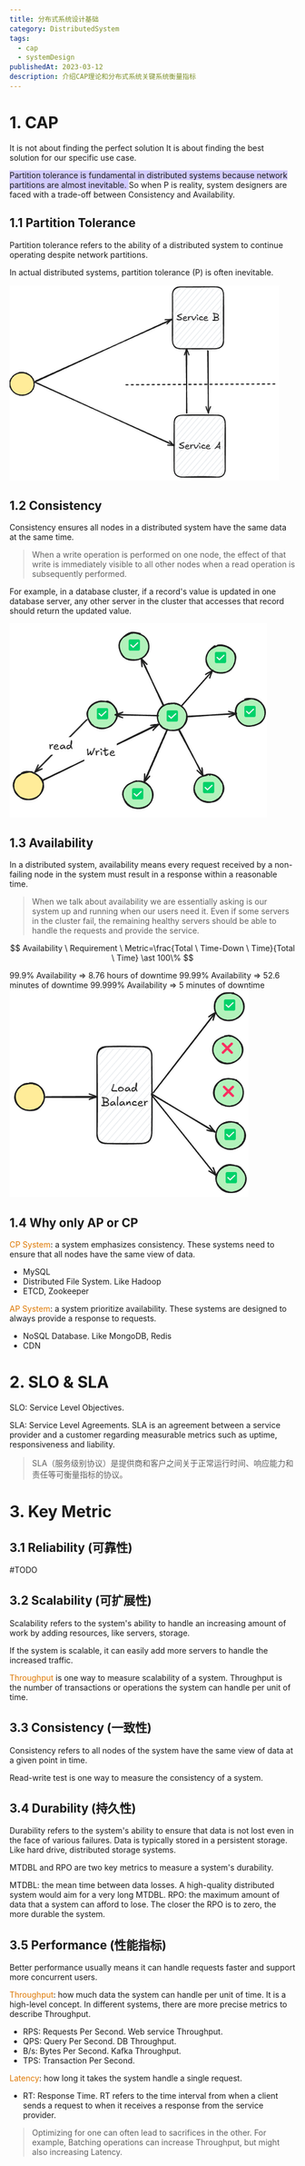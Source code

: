 ```yaml
---
title: 分布式系统设计基础
category: DistributedSystem
tags:
  - cap
  - systemDesign
publishedAt: 2023-03-12
description: 介绍CAP理论和分布式系统关键系统衡量指标
---
```



# 1. CAP

It is not about finding the perfect solution 
It is about finding the best solution for our specific use case.

<span style="background:#d2cbff">Partition tolerance is fundamental in distributed systems because network partitions are almost inevitable. </span>
So when P is reality, system designers are faced with a trade-off between Consistency and Availability.

## 1.1 Partition Tolerance

Partition tolerance refers to the ability of a distributed system to continue operating despite network partitions.

In actual distributed systems, partition tolerance (P) is often inevitable.

![](/images/systemDesign-CAP-Partition.png)

## 1.2 Consistency

Consistency ensures all nodes in a distributed system have the same data at the same time.

>When a write operation is performed on one node, the effect of that write is immediately visible to all other nodes when a read operation is subsequently performed.

For example, in a database cluster, if a record's value is updated in one database server, any other server in the cluster that accesses that record should return the updated value.

![](/images/systemDesign-CAP-Consistency.png)

## 1.3 Availability

In a distributed system, availability means every request received by a non-failing node in the system must result in a response within a reasonable time.

> When we talk about availability we are essentially asking is our system up and running when our users need it. Even if some servers in the cluster fail, the remaining healthy servers should be able to handle the requests and provide the service.

$$
Availability \ Requirement \ Metric=\frac{Total \ Time-Down \ Time}{Total \ Time} \ast 100\%
$$

99.9% Availability => 8.76 hours of downtime
99.99% Availability => 52.6 minutes of downtime
99.999% Availability => 5 minutes of downtime
![](/images/systemDesign-CAP-Availability.png)

## 1.4 Why only AP or CP

<font color="#de7802">CP System</font>: a system emphasizes consistency. These systems need to ensure that all nodes have the same view of data.
- MySQL
- Distributed File System. Like Hadoop
- ETCD, Zookeeper

<font color="#de7802">AP System</font>: a system prioritize availability. These systems are designed to always provide a response to requests.
- NoSQL Database. Like MongoDB, Redis
- CDN

# 2. SLO & SLA

SLO: Service Level Objectives. 

SLA: Service Level Agreements. SLA is an agreement between a service provider and a customer regarding measurable metrics such as uptime, responsiveness and liability.
>SLA（服务级别协议）是提供商和客户之间关于正常运行时间、响应能力和责任等可衡量指标的协议。
# 3. Key Metric

## 3.1 Reliability (可靠性)

#TODO 


## 3.2 Scalability (可扩展性)

Scalability refers to the system's ability to handle an increasing amount of work by adding resources, like servers, storage.

If the system is scalable, it can easily add more servers to handle the increased traffic.

<font color="#de7802">Throughput</font> is one way to measure scalability of a system. Throughput is the number of transactions or operations the system can handle per unit of time.

## 3.3 Consistency (一致性)

Consistency refers to all nodes of the system have the same view of data at a given point in time.

Read-write test is one way to measure the consistency of a system.

## 3.4 Durability (持久性)

Durability refers to the system's ability to ensure that data is not lost even in the face of various failures. Data is typically stored in a persistent storage. Like hard drive, distributed storage systems.

MTDBL and RPO are two key metrics to measure a system's durability.

MTDBL:  the mean time between data losses. A high-quality distributed system would aim for a very long MTDBL.
RPO: the maximum amount of data that a system can afford to lose. The closer the RPO is to zero, the more durable the system.

## 3.5 Performance (性能指标)

Better performance usually means it can handle requests faster and support more concurrent users.

<font color="#de7802">Throughput</font>: how much data the system can handle per unit of time. It is a high-level concept. In different systems, there are more precise metrics to describe Throughput.

- RPS: Requests Per Second. Web service Throughput.
- QPS: Query Per Second. DB Throughput. 
- B/s: Bytes Per Second. Kafka Throughput.
- TPS: Transaction Per Second.

<font color="#de7802">Latency</font>: how long it takes the system handle a single request.

- RT: Response Time. RT refers to the time interval from when a client sends a request to when it receives a response from the service provider.

>Optimizing for one can often lead to sacrifices in the other. For example, Batching operations can increase Throughput, but might also increasing Latency.



